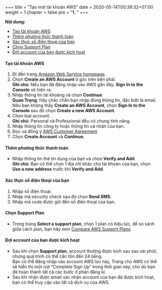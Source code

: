 +++
title = "Tạo mới tài khoản AWS"
date = 2020-05-14T00:38:32+07:00
weight = 1
chapter = false
pre = "<b>1. </b>"
+++

**Nội dung:**
- [Tạo tài khoản AWS](#tạo-tài-khoản-aws)
- [Thêm phương thức thanh toán](#thêm-phương-thức-thanh-toán)
- [Xác thực số điện thoại của bạn](#xác-thực-số-điện-thoại-của-bạn)
- [Chọn Support Plan](#chọn-support-plan)
- [Đợi account của bạn được kích hoạt](#đợi-account-của-bạn-được-kích-hoạt)

#### Tạo tài khoản AWS

1. Đi đến trang [Amazon Web Service homepage](https://aws.amazon.com/).
2. Chọn **Create an AWS Account** ở góc trên bên phải.  
**Ghi chú**: Nếu bạn đã đăng nhập vào AWS gần đây, **Sign In to the Console** sẽ hiện ra.
3. Nhập thông tin tài khoảng và chọn **Continue**  
**Quan Trọng**: Hãy chắc chắn bạn nhập đúng thông tin, đặc biệt là email. Nếu bạn không thấy **Create an AWS Account**, chọn **Sign In to the Console** sau đó chọn **Create a new AWS Account**.
4. Chọn loại account.  
**Ghi chú**: Personal và Professional đều có chung tính năng.
5. Nhập thông tin công ty hoặc thông tin cá nhân của bạn.
6. Đọc và đồng ý [AWS Customer Agreement](https://aws.amazon.com/agreement/).
7. Chọn **Create Account** và **Continue**.

#### Thêm phương thức thanh toán

- Nhập thông tin thẻ tín dụng của bạn và chọn **Verify and Add**.  
**Ghi chú**: Bạn có thể chọn 1 địa chỉ khác cho tài khoản của bạn, chọn **Use a new address** trước khi **Verify and Add**.

#### Xác thực số điện thoại của bạn

1. Nhập số điện thoại.
2. Nhập mã security check sau đó chọn **Send SMS**.
3. Nhập mã code được gửi đến số điện thoại của bạn.

#### Chọn Support Plan

- Trong trang **Select a support plan**, chọn 1 plan có hiệu lực, để so sánh giữa cách plan, bạn hãy xem [Compare AWS Support Plans](https://aws.amazon.com/premiumsupport/plans/).

#### Đợi account của bạn được kích hoạt

- Sau khi chọn **Support plan**, account thường được kích sau sau vài phút, nhưng quá trình có thể cần tốn đến 24 tiếng.  
Bạn có thể đăng nhập vào account AWS lúc này, Trang chủ AWS có thể sẽ hiển thị một nút “Complete Sign Up” trong thời gian này, cho dù bạn đã hoàn thành tất cả các bước ở phần đăng kí.  
- Sau khi nhận được email xác nhận account của bạn đã được kích hoạt, bạn có thể truy cập vào tất cả dịch vụ của AWS.
